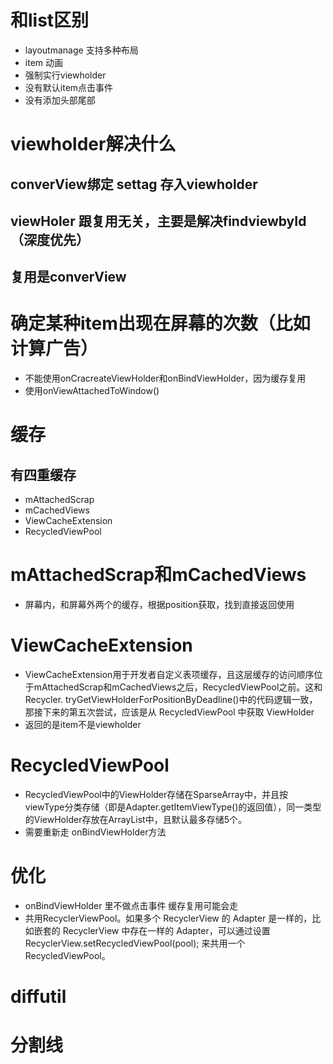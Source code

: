 # 和list区别
- layoutmanage 支持多种布局
- item 动画
-  强制实行viewholder
- 没有默认item点击事件
- 没有添加头部尾部

# viewholder解决什么
## converView绑定 settag 存入viewholder 
## viewHoler 跟复用无关，主要是解决findviewbyId （深度优先）
## 复用是converView

# 确定某种item出现在屏幕的次数（比如计算广告）
- 不能使用onCracreateViewHolder和onBindViewHolder，因为缓存复用
- 使用onViewAttachedToWindow()
# 缓存
## 有四重缓存
- mAttachedScrap 
- mCachedViews
- ViewCacheExtension
- RecycledViewPool 

# mAttachedScrap和mCachedViews
- 屏幕内，和屏幕外两个的缓存，根据position获取，找到直接返回使用
# ViewCacheExtension
- ViewCacheExtension用于开发者自定义表项缓存，且这层缓存的访问顺序位于mAttachedScrap和mCachedViews之后，RecycledViewPool之前。这和Recycler. tryGetViewHolderForPositionByDeadline()中的代码逻辑一致，那接下来的第五次尝试，应该是从 RecycledViewPool 中获取 ViewHolder
- 返回的是item不是viewholder
# RecycledViewPool
- RecycledViewPool中的ViewHolder存储在SparseArray中，并且按viewType分类存储（即是Adapter.getItemViewType()的返回值），同一类型的ViewHolder存放在ArrayList中，且默认最多存储5个。
- 需要重新走 onBindViewHolder方法

# 优化

- onBindViewHolder 里不做点击事件 缓存复用可能会走
- 共用RecyclerViewPool。如果多个 RecyclerView 的 Adapter 是一样的，比如嵌套的 RecyclerView 中存在一样的 Adapter，可以通过设置 RecyclerView.setRecycledViewPool(pool); 来共用一个 RecycledViewPool。

# diffutil

# 分割线